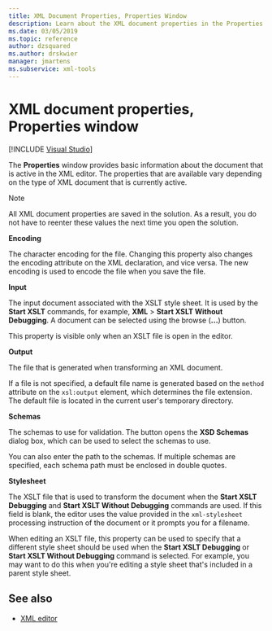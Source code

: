 ```yaml
---
title: XML Document Properties, Properties Window
description: Learn about the XML document properties in the Properties window that provide basic information about the active document in the XML editor.
ms.date: 03/05/2019
ms.topic: reference
author: dzsquared
ms.author: drskwier
manager: jmartens
ms.subservice: xml-tools
---
```

# XML document properties, Properties window

 [!INCLUDE [Visual Studio](~/includes/applies-to-version/vs-windows-only.md)]

The **Properties** window provides basic information about the document that is active in the XML editor. The properties that are available vary depending on the type of XML document that is currently active.

> [!NOTE]
> All XML document properties are saved in the solution. As a result, you do not have to reenter these values the next time you open the solution.

**Encoding**

The character encoding for the file. Changing this property also changes the encoding attribute on the XML declaration, and vice versa. The new encoding is used to encode the file when you save the file.

**Input**

The input document associated with the XSLT style sheet. It is used by the **Start XSLT** commands, for example, **XML** > **Start XSLT Without Debugging**. A document can be selected using the browse (**...**) button.

This property is visible only when an XSLT file is open in the editor.

**Output**

The file that is generated when transforming an XML document.

If a file is not specified, a default file name is generated based on the `method` attribute on the `xsl:output` element, which determines the file extension. The default file is located in the current user's temporary directory.

**Schemas**

The schemas to use for validation. The button opens the **XSD Schemas** dialog box, which can be used to select the schemas to use.

You can also enter the path to the schemas. If multiple schemas are specified, each schema path must be enclosed in double quotes.

**Stylesheet**

The XSLT file that is used to transform the document when the **Start XSLT Debugging** and **Start XSLT Without Debugging** commands are used. If this field is blank, the editor uses the value provided in the `xml-stylesheet` processing instruction of the document or it prompts you for a filename.

When editing an XSLT file, this property can be used to specify that a different style sheet should be used when the **Start XSLT Debugging** or **Start XSLT Without Debugging** command is selected. For example, you may want to do this when you're editing a style sheet that's included in a parent style sheet.

## See also

- [XML editor](../xml-tools/xml-editor.md)
